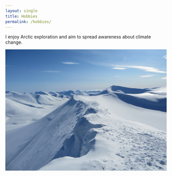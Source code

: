 ```yaml
---
layout: single
title: Hobbies
permalink: /hobbies/
---
```


I enjoy Arctic exploration and aim to spread awareness about climate change.

<div class="image-overlay">
  <img src="/assets/images/Mountains_Svalbard2.JPG" alt="Trollsteinen">
</div>

<style>
.image-overlay {
  position: relative;
  display: inline-block;
}

.image-overlay img {
  display: block;
  pointer-events: none; /* Prevent dragging */
}

.image-overlay .overlay-text {
  position: absolute;
  top: 0;
  left: 0;
  width: 100%;
  height: 100%;
  color: white;
  background: rgba(0, 0, 0, 0.3); /* semi-transparent overlay */
  display: flex;
  align-items: center;
  justify-content: center;
  font-weight: bold;
  text-align: center;
  pointer-events: none;
  user-select: none;
}

.image-overlay img,
.image-overlay .overlay-text {
  -webkit-user-drag: none;
  -webkit-touch-callout: none;
}
</style>
